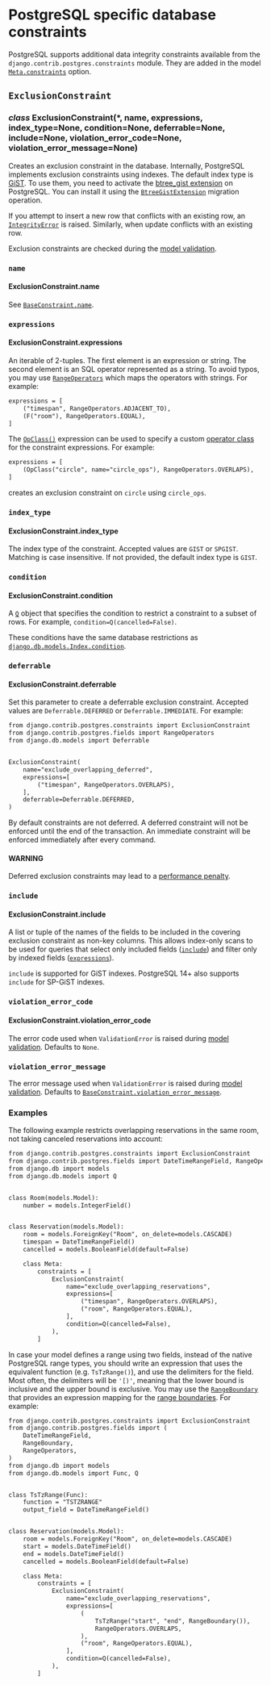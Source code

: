 # PostgreSQL specific database constraints

PostgreSQL supports additional data integrity constraints available from the
`django.contrib.postgres.constraints` module. They are added in the model
[`Meta.constraints`](../../models/options.md#django.db.models.Options.constraints) option.

## `ExclusionConstraint`

### *class* ExclusionConstraint(\*, name, expressions, index_type=None, condition=None, deferrable=None, include=None, violation_error_code=None, violation_error_message=None)

Creates an exclusion constraint in the database. Internally, PostgreSQL
implements exclusion constraints using indexes. The default index type is
[GiST](https://www.postgresql.org/docs/current/gist.html). To use them,
you need to activate the [btree_gist extension](https://www.postgresql.org/docs/current/btree-gist.html) on PostgreSQL.
You can install it using the
[`BtreeGistExtension`](operations.md#django.contrib.postgres.operations.BtreeGistExtension) migration
operation.

If you attempt to insert a new row that conflicts with an existing row, an
[`IntegrityError`](../../exceptions.md#django.db.IntegrityError) is raised. Similarly, when update
conflicts with an existing row.

Exclusion constraints are checked during the [model validation](../../models/instances.md#validating-objects).

### `name`

#### ExclusionConstraint.name

See [`BaseConstraint.name`](../../models/constraints.md#django.db.models.BaseConstraint.name).

### `expressions`

#### ExclusionConstraint.expressions

An iterable of 2-tuples. The first element is an expression or string. The
second element is an SQL operator represented as a string. To avoid typos, you
may use [`RangeOperators`](fields.md#django.contrib.postgres.fields.RangeOperators) which maps the
operators with strings. For example:

```default
expressions = [
    ("timespan", RangeOperators.ADJACENT_TO),
    (F("room"), RangeOperators.EQUAL),
]
```

The [`OpClass()`](indexes.md#django.contrib.postgres.indexes.OpClass) expression can
be used to specify a custom [operator class](https://www.postgresql.org/docs/current/indexes-opclass.html) for the constraint expressions.
For example:

```default
expressions = [
    (OpClass("circle", name="circle_ops"), RangeOperators.OVERLAPS),
]
```

creates an exclusion constraint on `circle` using `circle_ops`.

### `index_type`

#### ExclusionConstraint.index_type

The index type of the constraint. Accepted values are `GIST` or `SPGIST`.
Matching is case insensitive. If not provided, the default index type is
`GIST`.

### `condition`

#### ExclusionConstraint.condition

A [`Q`](../../models/querysets.md#django.db.models.Q) object that specifies the condition to restrict
a constraint to a subset of rows. For example,
`condition=Q(cancelled=False)`.

These conditions have the same database restrictions as
[`django.db.models.Index.condition`](../../models/indexes.md#django.db.models.Index.condition).

### `deferrable`

#### ExclusionConstraint.deferrable

Set this parameter to create a deferrable exclusion constraint. Accepted values
are `Deferrable.DEFERRED` or `Deferrable.IMMEDIATE`. For example:

```default
from django.contrib.postgres.constraints import ExclusionConstraint
from django.contrib.postgres.fields import RangeOperators
from django.db.models import Deferrable


ExclusionConstraint(
    name="exclude_overlapping_deferred",
    expressions=[
        ("timespan", RangeOperators.OVERLAPS),
    ],
    deferrable=Deferrable.DEFERRED,
)
```

By default constraints are not deferred. A deferred constraint will not be
enforced until the end of the transaction. An immediate constraint will be
enforced immediately after every command.

#### WARNING
Deferred exclusion constraints may lead to a [performance penalty](https://www.postgresql.org/docs/current/sql-createtable.html#id-1.9.3.85.9.4).

### `include`

#### ExclusionConstraint.include

A list or tuple of the names of the fields to be included in the covering
exclusion constraint as non-key columns. This allows index-only scans to be
used for queries that select only included fields
([`include`](#django.contrib.postgres.constraints.ExclusionConstraint.include)) and filter only by indexed fields
([`expressions`](#django.contrib.postgres.constraints.ExclusionConstraint.expressions)).

`include` is supported for GiST indexes. PostgreSQL 14+ also supports
`include` for SP-GiST indexes.

### `violation_error_code`

#### ExclusionConstraint.violation_error_code

The error code used when `ValidationError` is raised during
[model validation](../../models/instances.md#validating-objects). Defaults to `None`.

### `violation_error_message`

The error message used when `ValidationError` is raised during
[model validation](../../models/instances.md#validating-objects). Defaults to
[`BaseConstraint.violation_error_message`](../../models/constraints.md#django.db.models.BaseConstraint.violation_error_message).

### Examples

The following example restricts overlapping reservations in the same room, not
taking canceled reservations into account:

```default
from django.contrib.postgres.constraints import ExclusionConstraint
from django.contrib.postgres.fields import DateTimeRangeField, RangeOperators
from django.db import models
from django.db.models import Q


class Room(models.Model):
    number = models.IntegerField()


class Reservation(models.Model):
    room = models.ForeignKey("Room", on_delete=models.CASCADE)
    timespan = DateTimeRangeField()
    cancelled = models.BooleanField(default=False)

    class Meta:
        constraints = [
            ExclusionConstraint(
                name="exclude_overlapping_reservations",
                expressions=[
                    ("timespan", RangeOperators.OVERLAPS),
                    ("room", RangeOperators.EQUAL),
                ],
                condition=Q(cancelled=False),
            ),
        ]
```

In case your model defines a range using two fields, instead of the native
PostgreSQL range types, you should write an expression that uses the equivalent
function (e.g. `TsTzRange()`), and use the delimiters for the field. Most
often, the delimiters will be `'[)'`, meaning that the lower bound is
inclusive and the upper bound is exclusive. You may use the
[`RangeBoundary`](fields.md#django.contrib.postgres.fields.RangeBoundary) that provides an
expression mapping for the [range boundaries](https://www.postgresql.org/docs/current/rangetypes.html#RANGETYPES-INCLUSIVITY). For example:

```default
from django.contrib.postgres.constraints import ExclusionConstraint
from django.contrib.postgres.fields import (
    DateTimeRangeField,
    RangeBoundary,
    RangeOperators,
)
from django.db import models
from django.db.models import Func, Q


class TsTzRange(Func):
    function = "TSTZRANGE"
    output_field = DateTimeRangeField()


class Reservation(models.Model):
    room = models.ForeignKey("Room", on_delete=models.CASCADE)
    start = models.DateTimeField()
    end = models.DateTimeField()
    cancelled = models.BooleanField(default=False)

    class Meta:
        constraints = [
            ExclusionConstraint(
                name="exclude_overlapping_reservations",
                expressions=[
                    (
                        TsTzRange("start", "end", RangeBoundary()),
                        RangeOperators.OVERLAPS,
                    ),
                    ("room", RangeOperators.EQUAL),
                ],
                condition=Q(cancelled=False),
            ),
        ]
```
